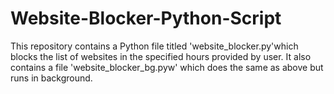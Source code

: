 # Website-Blocker-Python-Script
This repository contains a Python file titled 'website_blocker.py'which blocks the list of websites in the specified hours provided by user.
It also contains a file 'website_blocker_bg.pyw' which does the same as above but runs in background.
